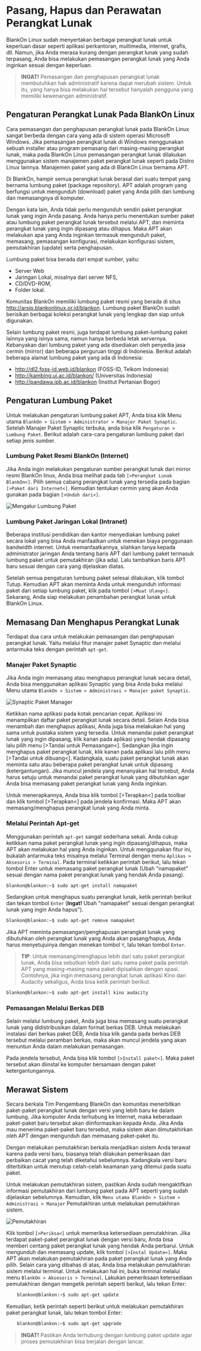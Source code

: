 # Pasang, Hapus dan Perawatan Perangkat Lunak

 BlankOn Linux sudah menyertakan berbagai perangkat lunak untuk
keperluan dasar seperti aplikasi perkantoran, multimedia, internet, grafis, dll.
Namun, jika Anda merasa kurang dengan perangkat lunak yang sudah terpasang,
Anda bisa melakukan pemasangan perangkat lunak yang Anda inginkan sesuai
dengan keperluan.

> **INGAT!** Pemasangan dan penghapusan perangkat lunak membutuhkan hak
> administratif karena dapat merubah sistem. Untuk itu, yang hanya bisa melakukan
> hal tersebut hanyalah pengguna yang memiliki kewenangan administratif.

## Pengaturan Perangkat Lunak Pada BlankOn Linux

Cara pemasangan dan penghapusan perangkat lunak pada BlankOn Linux
sangat berbeda dengan cara yang ada di sistem operasi Microsoft
Windows. Jika pemasangan perangkat lunak di Windows menggunakan
sebuah installer atau program pemasang dari masing-masing perangkat
lunak, maka pada BlankOn Linux pemasangan perangkat lunak dilakukan
menggunakan sistem manajemen paket perangkat lunak seperti pada
Distro Linux lainnya. Manajemen paket yang ada di BlankOn Linux
bernama APT.

Di BlankOn, hampir semua perangkat lunak berasal dari suatu tempat yang
bernama lumbung paket (package repository). APT adalah program yang
berfungsi untuk mengunduh (download) paket yang Anda pilih dari
lumbung dan memasangnya di komputer.

Dengan kata lain, Anda tidak perlu mengunduh sendiri paket perangkat
lunak yang ingin Anda pasang. Anda hanya perlu menentukan sumber
paket atau lumbung paket perangkat lunak tersebut melalui APT, dan
meminta perangkat lunak yang ingin dipasang atau dihapus. Maka APT
akan melakukan apa yang Anda inginkan termasuk mengunduh paket,
memasang, pemasangan konfigurasi, melakukan konfigurasi sistem,
pemutakhiran (update) serta penghapusan.

Lumbung paket bisa berada dari empat sumber, yaitu:

* Server Web
* Jaringan Lokal, misalnya dari server NFS,
* CD/DVD-ROM,
* Folder lokal.

Komunitas BlankOn memiliki lumbung paket resmi yang berada di situs
<http://arsip.blankonlinux.or.id/blankon>. Lumbung paket BlankOn sudah
berisikan berbagai koleksi perangkat lunak yang lengkap dan siap untuk
digunakan.

Selain lumbung paket resmi, juga terdapat lumbung paket-lumbung paket lainnya
yang isinya sama, namun hanya berbeda letak servernya. Kebanyakan dari lumbung
paket yang ada disediakan oleh penyedia jasa cermin (mirror) dan beberapa
perguruan tinggi di Indonesia. Berikut adalah beberapa alamat lumbung paket yang
ada di Indonesia:

* <http://dl2.foss-id.web.id/blankon> (FOSS-ID, Telkom Indonesia)
* <http://kambing.ui.ac.id/blankon/> (Universitas Indonesia)
* <http://pandawa.ipb.ac.id/blankon> (Institut Pertanian Bogor)

## Pengaturan Lumbung Paket

Untuk melakukan pengaturan lumbung paket APT, Anda bisa klik Menu utama
`BlankOn > Sistem > Administrator > Manajer Paket Synaptic`. Setelah Manajer
Paket Synaptic terbuka, anda bisa klik `Pengaturan > Lumbung Paket`. Berikut adalah
cara-cara pengaturan lumbung paket dari setiap jenis sumber.

### Lumbung Paket Resmi BlankOn (Internet)

Jika Anda ingin melakukan pengaturan sumber perangkat lunak dari mirror
resmi BlankOn linux, Anda bisa melihat pada tab `[>Perangkat Lunak
BlankOn<]`. Pilih semua cabang perangkat lunak yang tersedia pada bagian
`[>Paket dari Internet<]`. Kemudian tentukan cermin yang akan Anda gunakan
pada bagian `[>Unduh dari<]`.

![Mengatur Lumbung Paket](./resources/images/rote/bab3/softwaresources.png "Mengatur Lumbung Paket")

### Lumbung Paket Jaringan Lokal (Intranet)

Beberapa institusi pendidikan dan kantor menyediakan lumbung paket secara
lokal yang bisa Anda manfaatkan untuk menekan biaya penggunaan
bandwidth internet. Untuk memanfaatkannya, silahkan tanya kepada
administrator jaringan Anda tentang baris APT dari lumbung paket termasuk
lumbung paket untuk pemutakhiran (jika ada). Lalu tambahkan baris APT
baru sesuai dengan cara yang dijelaskan diatas.

Setelah semua pengaturan lumbung paket selesai dilakukan, klik tombol
Tutup. Kemudian APT akan meminta Anda untuk mengunduh informasi
paket dari setiap lumbung paket, klik pada tombol `[>Muat Ulang<]`.
Sekarang, Anda siap melakukan penambahan perangkat lunak untuk
BlankOn Linux.

## Memasang Dan Menghapus Perangkat Lunak

Terdapat dua cara untuk melakukan pemasangan dan penghapusan perangkat lunak.
Yaitu melalui fitur manajer paket Synaptic dan melalui antarmuka teks dengan
perintah `apt-get`.

### Manajer Paket Synaptic

Jika Anda ingin memasang atau menghapus perangkat lunak secara detail,
Anda bisa menggunakan aplikasi Synaptic yang bisa Anda buka melalui
Menu utama `BlankOn > Sistem > Administrasi > Manajer paket Synaptic`.

![Synaptic Paket Manager](./resources/images/rote/bab3/synaptic.png "Synaptic Paket Manager")

Ketikkan nama aplikasi pada kotak pencarian cepat. Aplikasi ini
menampilkan daftar paket perangkat lunak secara detail. Selain Anda bisa
menambah dan menghapus aplikasi, Anda juga bisa melakukan hal yang
sama untuk pustaka sistem yang tersedia. Untuk menandai paket perangkat
lunak yang ingin dipasang, klik kanan pada aplikasi yang hendak dipasang
lalu pilih menu [>Tandai untuk Pemasangan<]. Sedangkan jika ingin
menghapus paket perangkat lunak, klik kanan pada aplikasi lalu pilih menu
[>Tandai untuk dibuang<]. Kadangkala, suatu paket perangkat lunak akan
meminta satu atau beberapa paket perangkat lunak untuk dipasang
(ketergantungan). Jika muncul jendela yang menanyakan hal tersebut, Anda
harus setuju untuk menandai paket perangkat lunak yang dibutuhkan agar
Anda bisa memasang paket perangkat lunak yang Anda inginkan.

Untuk menerapkannya, Anda bisa klik tombol [>Terapkan<] pada toolbar
dan klik tombol [>Terapkan<] pada jendela konfirmasi. Maka APT akan
memasang/menghapus perangkat lunak yang Anda minta.

### Melalui Perintah Apt-get

Menggunakan perintah `apt-get` sangat sederhana sekali. Anda cukup ketikkan
nama paket perangkat lunak yang ingin dipasang/dihapus, maka APT akan
melakukan hal yang Anda inginkan.
Untuk menggunakan fitur ini, bukalah antarmuka teks misalnya melalui
Terminal dengan menu `Aplikas > Aksesoris > Terminal`.
Pada terminal ketikkan perintah berikut, lalu tekan tombol Enter untuk
memasang paket perangkat lunak (Ubah "namapaket" sesuai dengan nama
paket perangkat lunak yang hendak Anda pasang).

```bash
blankon@blankon:~$ sudo apt-get install namapaket 
```

Sedangkan untuk menghapus suatu perangkat lunak, ketik perintah berikut
dan tekan tombol `Enter` (**Ingat!** Ubah "namapaket" sesuai dengan perangkat
lunak yang ingin Anda hapus").

```bash
blankon@blankon:~$ sudo apt-get remove namapaket 
```

Jika APT meminta pemasangan/penghapusan perangkat lunak yang
dibutuhkan oleh perangkat lunak yang Anda akan pasang/hapus, Anda harus
menyetujuinya dengan menekan tombol `Y`, lalu tekan tombol `Enter`.

> **TIP**: Untuk memasang/menghapus lebih dari satu paket perangkat lunak,
> Anda bisa sebutkan lebih dari satu nama paket pada perintah APT yang
> masing-masing nama paket dipisahkan dengan spasi. Contohnya, jika ingin
> memasang perangkat lunak aplikasi Kino dan Audacity sekaligus, Anda bisa
> ketik perintah berikut.

```bash
blankon@blankon:~$ sudo apt-get install kino audacity 
```

### Pemasangan Melalui Berkas DEB

Selain melalui lumbung paket, Anda juga bisa memasang suatu perangkat
lunak yang didistribusikan dalam format berkas DEB. Untuk melakukan
instalasi dari berkas paket DEB, Anda bisa klik ganda pada berkas DEB
tersebut melalui peramban berkas, maka akan muncul jendela yang akan
menuntun Anda dalam melakukan pemasangan.

Pada jendela tersebut, Anda bisa klik tombol `[>Install paket<]`. Maka paket
tersebut akan diinstal ke komputer bersamaan dengan paket
ketergantungannya.

## Merawat Sistem

Secara berkala Tim Pengembang BlankOn dan komunitas menerbitkan paket-paket
perangkat lunak dengan versi yang lebih baru ke dalam lumbung. Jika komputer
Anda terhubung ke Internet, maka keberadaan paket-paket baru tersebut akan
diinformasikan kepada Anda. Jika Anda mau menerima paket-paket baru tersebut,
maka sistem akan dimutakhirkan oleh APT dengan mengunduh dan memasang
paket-paket itu.

Dengan melakukan pemutakhiran berkala menjadikan sistem Anda terawat karena
pada versi baru, biasanya telah dilakukan pemeriksaan dan perbaikan cacat yang
telah diketahui sebelumnya. Kadangkala versi baru diterbitkan untuk menutup
celah-celah keamanan yang ditemui pada suatu paket.

Untuk melakukan pemutakhiran sistem, pastikan Anda sudah mengaktifkan
informasi pemutakhiran dari lumbung paket pada APT seperti yang sudah dijelaskan
sebelumnya. Kemudian, klik `Menu utama BlankOn > Sistem > Administrasi >
Manajer` Pemutakhiran untuk melakukan pemutakhiran sistem.

![Pemutakhiran](./resources/images/rote/bab3/updatemanager.png "Pemutakhiran")

Klik tombol `[>Periksa<]` untuk memeriksa ketersediaan pemutakhiran. Jika terdapat
paket-paket perangkat lunak dengan versi baru, Anda bisa memberi centang paket
perangkat lunak yang hendak Anda perbarui. Untuk mengunduh dan memasang
update, klik tombol `[>Instal Update<]`. Maka APT akan melakukan pemutakhiran
pada paket perangkat lunak yang Anda pilih.
Selain cara yang dibahas di atas, Anda bisa melakukan pemutakhiran sistem melalui
terminal. Untuk melakukan hal ini, buka terminal melalui menu `BlankOn >
Aksesoris > Terminal`. Lakukan pemeriksaan ketersediaan pemutakhiran dengan
mengetik perintah seperti berikut, lalu tekan Enter:

```bash
    blankon@blankon:~$ sudo apt-get update 
```

Kemudian, ketik perintah seperti berikut untuk melakukan pemutakhiran paket
perangkat lunak, lalu tekan tombol Enter:

```bash
    blankon@blankon:~$ sudo apt-get upgrade 
```

> **INGAT!** Pastikan Anda terhubung dengan lumbung paket update agar proses
> pemutakhiran bisa berjalan dengan lancar.


